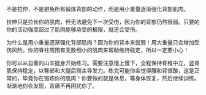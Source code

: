 ---
---

不是拉伸，不是避免所有锻炼背部的动作，而是用小重量逐渐强化背部肌肉。

拉伸只是拉长你的肌肉，但无法避免下一次受伤，因为你的背部仍然很弱。只要的你的活动强度超过了肌肉能够承受的极限，就还会受伤。

为什么是用小重量逐渐强化背部肌肉？因为你的背本来就弱！用大重量只会增加受伤风险。你的脊柱周围有无数细小的肌肉来帮助维持稳定，所以一定要小心！

你可以从自重的山羊挺身开始练习。需要注意慢上慢下，全程保持脊椎中立，竖脊肌保持稳定，以臀部和大腿后侧主导发力。练完可能你会觉得腰和背很酸，这是正常的，毕竟你在锻炼你的肌肉！你要做的就是休息，等身体恢复，然后继续训练。渐渐地你会发现，背痛不再困扰你了。